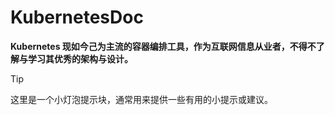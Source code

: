 # KubernetesDoc
**Kubernetes 现如今己为主流的容器编排工具，作为互联网信息从业者，不得不了解与学习其优秀的架构与设计。**
> [!TIP]
> 这里是一个小灯泡提示块，通常用来提供一些有用的小提示或建议。